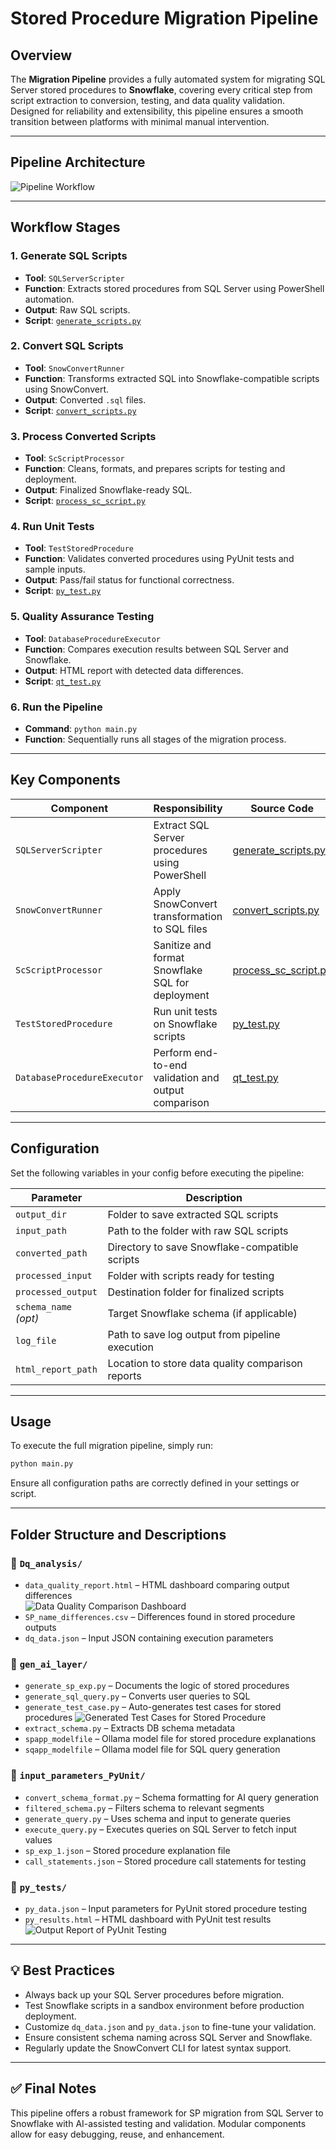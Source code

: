 # Stored Procedure Migration Pipeline

## Overview

The **Migration Pipeline** provides a fully automated system for migrating SQL Server stored procedures to **Snowflake**, covering every critical step from script extraction to conversion, testing, and data quality validation. Designed for reliability and extensibility, this pipeline ensures a smooth transition between platforms with minimal manual intervention.

---
## Pipeline Architecture
![Pipeline Workflow](SP_final_pipeline.jpeg)

---

## Workflow Stages

### 1. **Generate SQL Scripts**
- **Tool**: `SQLServerScripter`
- **Function**: Extracts stored procedures from SQL Server using PowerShell automation.
- **Output**: Raw SQL scripts.
- **Script**: [`generate_scripts.py`](helper_scripts/generate_scripts.py)

### 2. **Convert SQL Scripts**
- **Tool**: `SnowConvertRunner`
- **Function**: Transforms extracted SQL into Snowflake-compatible scripts using SnowConvert.
- **Output**: Converted `.sql` files.
- **Script**: [`convert_scripts.py`](helper_scripts/convert_scripts.py)

### 3. **Process Converted Scripts**
- **Tool**: `ScScriptProcessor`
- **Function**: Cleans, formats, and prepares scripts for testing and deployment.
- **Output**: Finalized Snowflake-ready SQL.
- **Script**: [`process_sc_script.py`](helper_scripts/process_sc_script.py)

### 4. **Run Unit Tests**
- **Tool**: `TestStoredProcedure`
- **Function**: Validates converted procedures using PyUnit tests and sample inputs.
- **Output**: Pass/fail status for functional correctness.
- **Script**: [`py_test.py`](helper_scripts/py_test.py)

### 5. **Quality Assurance Testing**
- **Tool**: `DatabaseProcedureExecutor`
- **Function**: Compares execution results between SQL Server and Snowflake.
- **Output**: HTML report with detected data differences.
- **Script**: [`qt_test.py`](helper_scripts/qt_test.py)

### 6. **Run the Pipeline**
- **Command**: `python main.py`
- **Function**: Sequentially runs all stages of the migration process.

---

## Key Components

| Component                   | Responsibility                                           | Source Code                                      |
|----------------------------|-----------------------------------------------------------|--------------------------------------------------|
| `SQLServerScripter`         | Extract SQL Server procedures using PowerShell            | [generate_scripts.py](helper_scripts/generate_scripts.py) |
| `SnowConvertRunner`         | Apply SnowConvert transformation to SQL files             | [convert_scripts.py](helper_scripts/convert_scripts.py)   |
| `ScScriptProcessor`         | Sanitize and format Snowflake SQL for deployment          | [process_sc_script.py](helper_scripts/process_sc_script.py) |
| `TestStoredProcedure`       | Run unit tests on Snowflake scripts                       | [py_test.py](helper_scripts/py_test.py)         |
| `DatabaseProcedureExecutor` | Perform end-to-end validation and output comparison       | [qt_test.py](helper_scripts/qt_test.py)         |

---

## Configuration

Set the following variables in your config before executing the pipeline:

| Parameter               | Description                                           |
|------------------------|-------------------------------------------------------|
| `output_dir`           | Folder to save extracted SQL scripts                  |
| `input_path`           | Path to the folder with raw SQL scripts               |
| `converted_path`       | Directory to save Snowflake-compatible scripts        |
| `processed_input`      | Folder with scripts ready for testing                 |
| `processed_output`     | Destination folder for finalized scripts              |
| `schema_name` *(opt)*  | Target Snowflake schema (if applicable)               |
| `log_file`             | Path to save log output from pipeline execution       |
| `html_report_path`     | Location to store data quality comparison reports     |

---

## Usage

To execute the full migration pipeline, simply run:

```bash
python main.py
```

Ensure all configuration paths are correctly defined in your settings or script.

---

##  Folder Structure and Descriptions

### 📂 `Dq_analysis/`
- `data_quality_report.html` – HTML dashboard comparing output differences  
 ![Data Quality Comparison Dashboard](Dq_analysis/Data%20Quality%20comparison%20Dashboard.png)
- `SP_name_differences.csv` – Differences found in stored procedure outputs  
- `dq_data.json` – Input JSON containing execution parameters  

### 📂 `gen_ai_layer/`
- `generate_sp_exp.py` – Documents the logic of stored procedures  
- `generate_sql_query.py` – Converts user queries to SQL  
- `generate_test_case.py` – Auto-generates test cases for stored procedures 
![Generated Test Cases for Stored Procedure](gen_ai_layer/SP_Created_Test_cases.png) 
- `extract_schema.py` – Extracts DB schema metadata  
- `spapp_modelfile` – Ollama model file for stored procedure explanations  
- `sqapp_modelfile` – Ollama model file for SQL query generation  

### 📂 `input_parameters_PyUnit/`
- `convert_schema_format.py` – Schema formatting for AI query generation  
- `filtered_schema.py` – Filters schema to relevant segments  
- `generate_query.py` – Uses schema and input to generate queries  
- `execute_query.py` – Executes queries on SQL Server to fetch input values  
- `sp_exp_1.json` – Stored procedure explanation file  
- `call_statements.json` – Stored procedure call statements for testing  

### 📂 `py_tests/`
- `py_data.json` – Input parameters for PyUnit stored procedure testing  
- `py_results.html` – HTML dashboard with PyUnit test results  
 ![Output Report of PyUnit Testing](py_tests/SP_PyUnit_Output_dashboard.png)

---

## 💡 Best Practices

- Always back up your SQL Server procedures before migration.
- Test Snowflake scripts in a sandbox environment before production deployment.
- Customize `dq_data.json` and `py_data.json` to fine-tune your validation.
- Ensure consistent schema naming across SQL Server and Snowflake.
- Regularly update the SnowConvert CLI for latest syntax support.

---

## ✅ Final Notes

This pipeline offers a robust framework for SP migration from SQL Server to Snowflake with AI-assisted testing and validation. Modular components allow for easy debugging, reuse, and enhancement.

